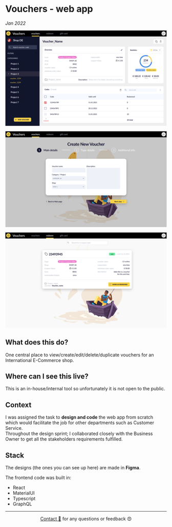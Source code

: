 # Vouchers - web app

_Jan 2022_

![voucher-detail](assets/voucher-detail_page.png)

![voucher-wizzard](assets/Voucher-wizzard-01.png)

![voucher-redeem](assets/voucher-redeem.png)

## What does this do?

One central place to view/create/edit/delete/duplicate vouchers for an International E-Commerce shop.

## Where can I see this live?

This is an in-house/internal tool so unfortunately it is not open to the public.

## Context

I was assigned the task to **design and code** the web app from scratch which would facilitate the job for other departments such as Customer Service.  
Throughout the design sprint; I collaborated closely with the Business Owner to get all the stakeholders requirements fulfilled.

## Stack

The designs (the ones you can see up here) are made in **Figma**.

The frontend code was built in:

- React
- MaterialUI
- Typescript
- GraphQL

---
  
<div style="text-align: center;">

[Contact 🐨](docs/aboutLy.md) for any questions or feedback 😍 

</div>

